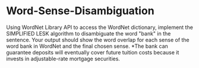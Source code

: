 # Word-Sense-Disambiguation

Using WordNet Library API to access the WordNet dictionary, implement the SIMPLIFIED LESK algorithm to disambiguate the word "bank" in the sentence. Your output should show the word overlap for each sense of the word bank in WordNet and the final chosen sense. 
*The bank can guarantee deposits will eventually cover future tuition costs because it invests in adjustable-rate mortgage securities.
